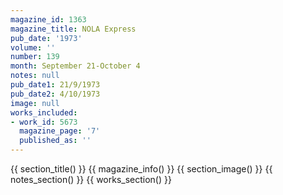 ```yaml
---
magazine_id: 1363
magazine_title: NOLA Express
pub_date: '1973'
volume: ''
number: 139
month: September 21-October 4
notes: null
pub_date1: 21/9/1973
pub_date2: 4/10/1973
image: null
works_included:
- work_id: 5673
  magazine_page: '7'
  published_as: ''
---
```


{{ section_title() }}
{{ magazine_info() }}
{{ section_image() }}
{{ notes_section() }}
{{ works_section() }}

